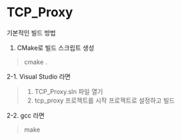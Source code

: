 # TCP_Proxy

기본적인 빌드 방법
1. CMake로 빌드 스크립트 생성
> cmake .

2-1. Visual Studio 라면
> 1) TCP_Proxy.sln 파일 열기  
> 2) tcp_proxy 프로젝트를 시작 프로젝트로 설정하고 빌드  

2-2. gcc 라면
> make
